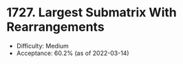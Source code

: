 # 1727. Largest Submatrix With Rearrangements
- Difficulty: Medium
- Acceptance: 60.2% (as of 2022-03-14)

